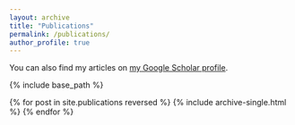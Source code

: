 ```yaml
---
layout: archive
title: "Publications"
permalink: /publications/
author_profile: true
---
```


You can also find my articles on [<a href="{{author.googlescholar}}">my Google Scholar profile</a>.](https://scholar.google.com/citations?view_op=list_works&hl=zh-CN&hl=zh-CN&user=JOIva1oAAAAJ&sortby=pubdate)

{% include base_path %}

{% for post in site.publications reversed %}
  {% include archive-single.html %}
{% endfor %}
